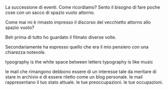 La successione di eventi.
Come ricordiamo?
Sento il bisogno di fare poche cose con un sacco di spazio vuoto attorno.

Come mai mi è rimasto impresso il discorso del vecchietto attorno allo spazio vuoto?

Beh prima di tutto ho guardato il filmato diverse volte.

Secondariamente ha espresso quello che era il mio pensiero con una chiarezza notevole.

typography is the white space between letters
typography is like music

le mail che rimangono debbono essere di un interesse tale da meritare di stare in archivio e di essere riletto come un blog personale. le mail rappresentano il tuo stato attuale. le tue preoccupazioni. le tue occupazioni.

